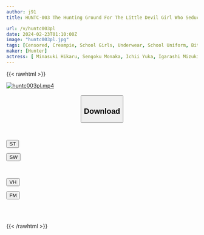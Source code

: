 ```yaml
---
author: j91
title: HUNTC-003 The Hunting Ground For The Little Devil Girl Who Seduces You With Her Panty Shots Is The Library! I Saw The Panty Shots Of Female Students In The Library! When I Felt Lucky, I Kept Making Eye Contact With Girls. And The Female Students

url: /v/huntc003pl
date: 2024-02-23T01:10:00Z
image: "huntc003pl.jpg"
tags: [Censored, Creampie, School Girls, Underwear, School Uniform, Bitch	]
maker: [Hunter]
actress: [ Minasuki Hikaru, Sengoku Monaka, Ichii Yuka, Igarashi Mizuki, Uchida Sumire ]
---
```



{{< rawhtml >}}

<div class="video" data-videoid="BQoaaX30OYHye6R">
    <a href="javascript:;">
        <img src="/v/huntc003pl/huntc003pl.jpg" width="WIDTH" height="HEIGHT" alt="huntc003pl.mp4" loading="lazy">
    </a>
</div>

<script type="text/javascript" src="https://j91.asia/asset/on-demand-st.js"></script>

<br>
  <link rel="stylesheet" href="https://j91.asia/asset/bs5.css">
  
  <center>
  <button class="btn btn-primary" type="button" data-bs-toggle="collapse" data-bs-target=".multi-collapse" aria-expanded="false" aria-controls="multiCollapseExample1 multiCollapseExample2"><h2>Download</h2></button></center>
</p>
<div class="row">
  <div class="col">
    <div class="collapse multi-collapse" id="multiCollapseExample1">
      <div class="card card-body">
	      	      <br>
<div class="buttons">  
<p><a href="https://streamtape.to/v/BQoaaX30OYHye6R" target="_blank"><button class="btn-hover color-3"><i class="fa fa-download"></i> ST</button></a></p>
<p><a href="https://cdnwish.com/r9g6ys7b8qt6" target="_blank"><button class="btn-hover color-2"><i class="fa fa-download"></i> SW</button></a></p></div>
    </div>
  </div>
</div>
  <div class="col">
    <div class="collapse multi-collapse" id="multiCollapseExample2">
      <div class="card card-body">
	      <br>
<div class="buttons">
<p><a href="javascript:;"><button class="btn-hover color-9"><i class="fa fa-download"></i> VH</button></a></p>
<p><a href="javascript:;"><button class="btn-hover color-8"><i class="fa fa-download"></i> FM</button></a></p></div>
<br><br>
      </div>
    </div>
  </div>
</div>

{{< /rawhtml >}}